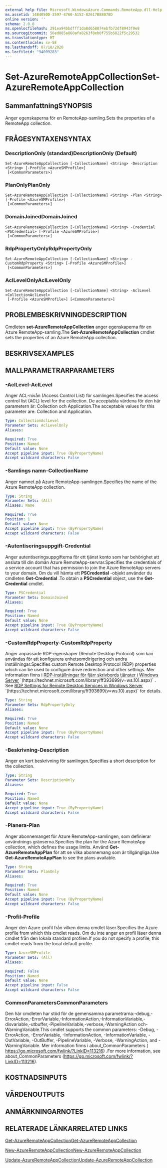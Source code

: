 ```yaml
---
external help file: Microsoft.WindowsAzure.Commands.RemoteApp.dll-Help.xml
ms.assetid: 14B4050D-3597-4760-A152-82617B88078D
online version: ''
schema: 2.0.0
ms.openlocfilehash: 291ea94bbdfff1da8d658074ebfb72df8943f0e8
ms.sourcegitcommit: 56ed085a868afa8263f8eb0f755b5822f5c29532
ms.translationtype: MT
ms.contentlocale: sv-SE
ms.lasthandoff: 07/18/2020
ms.locfileid: "94099283"
---
```

# <span data-ttu-id="744a2-101">Set-AzureRemoteAppCollection</span><span class="sxs-lookup"><span data-stu-id="744a2-101">Set-AzureRemoteAppCollection</span></span>

## <span data-ttu-id="744a2-102">Sammanfattning</span><span class="sxs-lookup"><span data-stu-id="744a2-102">SYNOPSIS</span></span>
<span data-ttu-id="744a2-103">Anger egenskaperna för en RemoteApp-samling.</span><span class="sxs-lookup"><span data-stu-id="744a2-103">Sets the properties of a RemoteApp collection.</span></span>

## <span data-ttu-id="744a2-104">FRÅGESYNTAXEN</span><span class="sxs-lookup"><span data-stu-id="744a2-104">SYNTAX</span></span>

### <span data-ttu-id="744a2-105">DescriptionOnly (standard)</span><span class="sxs-lookup"><span data-stu-id="744a2-105">DescriptionOnly (Default)</span></span>
```
Set-AzureRemoteAppCollection [-CollectionName] <String> -Description <String> [-Profile <AzureSMProfile>]
 [<CommonParameters>]
```

### <span data-ttu-id="744a2-106">PlanOnly</span><span class="sxs-lookup"><span data-stu-id="744a2-106">PlanOnly</span></span>
```
Set-AzureRemoteAppCollection [-CollectionName] <String> -Plan <String> [-Profile <AzureSMProfile>]
 [<CommonParameters>]
```

### <span data-ttu-id="744a2-107">DomainJoined</span><span class="sxs-lookup"><span data-stu-id="744a2-107">DomainJoined</span></span>
```
Set-AzureRemoteAppCollection [-CollectionName] <String> -Credential <PSCredential> [-Profile <AzureSMProfile>]
 [<CommonParameters>]
```

### <span data-ttu-id="744a2-108">RdpPropertyOnly</span><span class="sxs-lookup"><span data-stu-id="744a2-108">RdpPropertyOnly</span></span>
```
Set-AzureRemoteAppCollection [-CollectionName] <String> -CustomRdpProperty <String> [-Profile <AzureSMProfile>]
 [<CommonParameters>]
```

### <span data-ttu-id="744a2-109">AclLevelOnly</span><span class="sxs-lookup"><span data-stu-id="744a2-109">AclLevelOnly</span></span>
```
Set-AzureRemoteAppCollection [-CollectionName] <String> -AclLevel <CollectionAclLevel>
 [-Profile <AzureSMProfile>] [<CommonParameters>]
```

## <span data-ttu-id="744a2-110">PROBLEMBESKRIVNING</span><span class="sxs-lookup"><span data-stu-id="744a2-110">DESCRIPTION</span></span>
<span data-ttu-id="744a2-111">Cmdleten **set-AzureRemoteAppCollection** anger egenskaperna för en Azure RemoteApp-samling.</span><span class="sxs-lookup"><span data-stu-id="744a2-111">The **Set-AzureRemoteAppCollection** cmdlet sets the properties of an Azure RemoteApp collection.</span></span>

## <span data-ttu-id="744a2-112">BESKRIVS</span><span class="sxs-lookup"><span data-stu-id="744a2-112">EXAMPLES</span></span>

## <span data-ttu-id="744a2-113">MALLPARAMETRAR</span><span class="sxs-lookup"><span data-stu-id="744a2-113">PARAMETERS</span></span>

### <span data-ttu-id="744a2-114">-AclLevel</span><span class="sxs-lookup"><span data-stu-id="744a2-114">-AclLevel</span></span>
<span data-ttu-id="744a2-115">Anger ACL-nivån (Access Control List) för samlingen.</span><span class="sxs-lookup"><span data-stu-id="744a2-115">Specifies the access control list (ACL) level for the collection.</span></span>
<span data-ttu-id="744a2-116">De acceptabla värdena för den här parametern är: Collection och Application.</span><span class="sxs-lookup"><span data-stu-id="744a2-116">The acceptable values for this parameter are: Collection and Application.</span></span>

```yaml
Type: CollectionAclLevel
Parameter Sets: AclLevelOnly
Aliases: 

Required: True
Position: Named
Default value: None
Accept pipeline input: True (ByPropertyName)
Accept wildcard characters: False
```

### <span data-ttu-id="744a2-117">-Samlings namn</span><span class="sxs-lookup"><span data-stu-id="744a2-117">-CollectionName</span></span>
<span data-ttu-id="744a2-118">Anger namnet på Azure RemoteApp-samlingen.</span><span class="sxs-lookup"><span data-stu-id="744a2-118">Specifies the name of the Azure RemoteApp collection.</span></span>

```yaml
Type: String
Parameter Sets: (All)
Aliases: Name

Required: True
Position: 1
Default value: None
Accept pipeline input: True (ByPropertyName)
Accept wildcard characters: False
```

### <span data-ttu-id="744a2-119">-Autentiseringsuppgift</span><span class="sxs-lookup"><span data-stu-id="744a2-119">-Credential</span></span>
<span data-ttu-id="744a2-120">Anger autentiseringsuppgifterna för ett tjänst konto som har behörighet att ansluta till din domän Azure RemoteApp-servrar.</span><span class="sxs-lookup"><span data-stu-id="744a2-120">Specifies the credentials of a service account that has permission to join the Azure RemoteApp servers to your domain.</span></span>
<span data-ttu-id="744a2-121">Om du vill hämta ett **PSCredential** -objekt använder du cmdleten **Get-Credential** .</span><span class="sxs-lookup"><span data-stu-id="744a2-121">To obtain a **PSCredential** object, use the **Get-Credential** cmdlet.</span></span>

```yaml
Type: PSCredential
Parameter Sets: DomainJoined
Aliases: 

Required: True
Position: Named
Default value: None
Accept pipeline input: True (ByPropertyName)
Accept wildcard characters: False
```

### <span data-ttu-id="744a2-122">-CustomRdpProperty</span><span class="sxs-lookup"><span data-stu-id="744a2-122">-CustomRdpProperty</span></span>
<span data-ttu-id="744a2-123">Anger anpassade RDP-egenskaper (Remote Desktop Protocol) som kan användas för att konfigurera enhetsomdirigering och andra inställningar.</span><span class="sxs-lookup"><span data-stu-id="744a2-123">Specifies custom Remote Desktop Protocol (RDP) properties which can be used to configure drive redirection and other settings.</span></span> <span data-ttu-id="744a2-124">Mer information finns i [RDP-inställningar för fjärr skrivbords tjänster i Windows Server](https://technet.microsoft.com/library/ff393699(v=ws.10).aspx) `(https://technet.microsoft.com/library/ff393699(v=ws.10).aspx)` .  </span><span class="sxs-lookup"><span data-stu-id="744a2-124">See [RDP Settings for Remote Desktop Services in Windows Server](https://technet.microsoft.com/library/ff393699(v=ws.10).aspx)  `(https://technet.microsoft.com/library/ff393699(v=ws.10).aspx)` for details.</span></span>

```yaml
Type: String
Parameter Sets: RdpPropertyOnly
Aliases: 

Required: True
Position: Named
Default value: None
Accept pipeline input: True (ByPropertyName)
Accept wildcard characters: False
```

### <span data-ttu-id="744a2-125">-Beskrivning</span><span class="sxs-lookup"><span data-stu-id="744a2-125">-Description</span></span>
<span data-ttu-id="744a2-126">Anger en kort beskrivning för samlingen.</span><span class="sxs-lookup"><span data-stu-id="744a2-126">Specifies a short description for the collection.</span></span>

```yaml
Type: String
Parameter Sets: DescriptionOnly
Aliases: 

Required: True
Position: Named
Default value: None
Accept pipeline input: True (ByPropertyName)
Accept wildcard characters: False
```

### <span data-ttu-id="744a2-127">-Planera</span><span class="sxs-lookup"><span data-stu-id="744a2-127">-Plan</span></span>
<span data-ttu-id="744a2-128">Anger abonnemanget för Azure RemoteApp-samlingen, som definierar användnings gränserna.</span><span class="sxs-lookup"><span data-stu-id="744a2-128">Specifies the plan for the Azure RemoteApp collection, which defines the usage limits.</span></span>
<span data-ttu-id="744a2-129">Använd **Get-AzureRemoteAppPlan** för att se vilka abonnemang som är tillgängliga.</span><span class="sxs-lookup"><span data-stu-id="744a2-129">Use **Get-AzureRemoteAppPlan** to see the plans available.</span></span>

```yaml
Type: String
Parameter Sets: PlanOnly
Aliases: 

Required: True
Position: Named
Default value: None
Accept pipeline input: True (ByPropertyName)
Accept wildcard characters: False
```

### <span data-ttu-id="744a2-130">-Profil</span><span class="sxs-lookup"><span data-stu-id="744a2-130">-Profile</span></span>
<span data-ttu-id="744a2-131">Anger den Azure-profil från vilken denna cmdlet läser.</span><span class="sxs-lookup"><span data-stu-id="744a2-131">Specifies the Azure profile from which this cmdlet reads.</span></span>
<span data-ttu-id="744a2-132">Om du inte anger en profil läser denna cmdlet från den lokala standard profilen.</span><span class="sxs-lookup"><span data-stu-id="744a2-132">If you do not specify a profile, this cmdlet reads from the local default profile.</span></span>

```yaml
Type: AzureSMProfile
Parameter Sets: (All)
Aliases: 

Required: False
Position: Named
Default value: None
Accept pipeline input: False
Accept wildcard characters: False
```

### <span data-ttu-id="744a2-133">CommonParameters</span><span class="sxs-lookup"><span data-stu-id="744a2-133">CommonParameters</span></span>
<span data-ttu-id="744a2-134">Den här cmdleten har stöd för de gemensamma parametrarna:-debug,-ErrorAction,-ErrorVariable,-InformationAction,-InformationVariable,-disvariable,-utbuffer,-PipelineVariable,-verbose,-WarningAction och-WarningVariable.</span><span class="sxs-lookup"><span data-stu-id="744a2-134">This cmdlet supports the common parameters: -Debug, -ErrorAction, -ErrorVariable, -InformationAction, -InformationVariable, -OutVariable, -OutBuffer, -PipelineVariable, -Verbose, -WarningAction, and -WarningVariable.</span></span> <span data-ttu-id="744a2-135">Mer information finns i about_CommonParameters ( https://go.microsoft.com/fwlink/?LinkID=113216) .</span><span class="sxs-lookup"><span data-stu-id="744a2-135">For more information, see about_CommonParameters (https://go.microsoft.com/fwlink/?LinkID=113216).</span></span>

## <span data-ttu-id="744a2-136">KOSTNADS</span><span class="sxs-lookup"><span data-stu-id="744a2-136">INPUTS</span></span>

## <span data-ttu-id="744a2-137">VÄRDEN</span><span class="sxs-lookup"><span data-stu-id="744a2-137">OUTPUTS</span></span>

## <span data-ttu-id="744a2-138">ANMÄRKNINGAR</span><span class="sxs-lookup"><span data-stu-id="744a2-138">NOTES</span></span>

## <span data-ttu-id="744a2-139">RELATERADE LÄNKAR</span><span class="sxs-lookup"><span data-stu-id="744a2-139">RELATED LINKS</span></span>

[<span data-ttu-id="744a2-140">Get-AzureRemoteAppCollection</span><span class="sxs-lookup"><span data-stu-id="744a2-140">Get-AzureRemoteAppCollection</span></span>](./Get-AzureRemoteAppCollection.md)

[<span data-ttu-id="744a2-141">New-AzureRemoteAppCollection</span><span class="sxs-lookup"><span data-stu-id="744a2-141">New-AzureRemoteAppCollection</span></span>](./New-AzureRemoteAppCollection.md)

[<span data-ttu-id="744a2-142">Update-AzureRemoteAppCollection</span><span class="sxs-lookup"><span data-stu-id="744a2-142">Update-AzureRemoteAppCollection</span></span>](./Update-AzureRemoteAppCollection.md)


